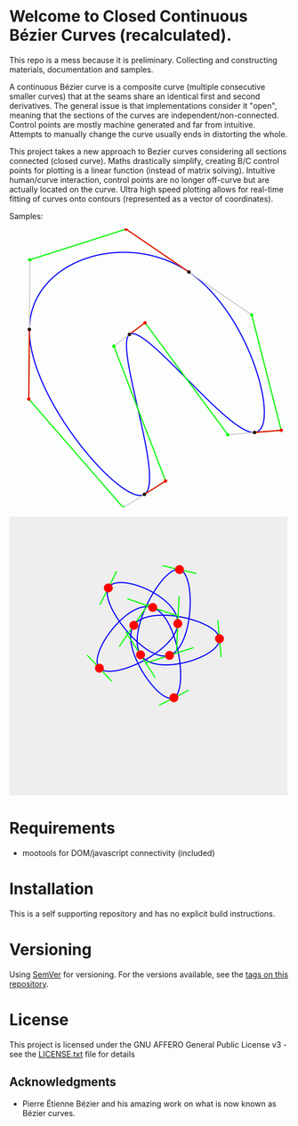 # Welcome to Closed Continuous Bézier Curves (recalculated).

This repo is a mess because it is preliminary.
Collecting and constructing materials, documentation and samples.

A continuous Bézier curve is a composite curve (multiple consecutive smaller curves) that at the seams share an identical first and second derivatives.
The general issue is that implementations consider it "open", meaning that the sections of the curves are independent/non-connected.
Control points are mostly machine generated and far from intuitive.
Attempts to manually change the curve usually ends in distorting the whole.

This project takes a new approach to Bezier curves considering all sections connected (closed curve).
Maths drastically simplify, creating B/C control points for plotting is a linear function (instead of matrix solving).
Intuitive human/curve interaction, control points are no longer off-curve but are actually located on the curve.
Ultra high speed plotting allows for real-time fitting of curves onto contours (represented as a vector of coordinates).

Samples:

[![Animated](docs/animated.gif)](https://RockingShip.github.io/ccbc/animated.html)

[![Resize](docs/resize.png)](https://RockingShip.github.io/ccbc/resize.html)

# Requirements

*   mootools for DOM/javascript connectivity (included)

# Installation

This is a self supporting repository and has no explicit build instructions.

# Versioning

Using [SemVer](http://semver.org/) for versioning. For the versions available, see the [tags on this repository](https://github.com/RockingShip/ccbc/tags).

# License

This project is licensed under the GNU AFFERO General Public License v3 - see the [LICENSE.txt](LICENSE.txt) file for details

## Acknowledgments

* Pierre Étienne Bézier and his amazing work on what is now known as Bézier curves.
